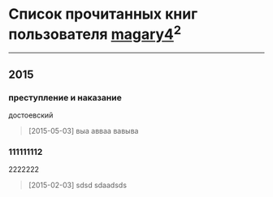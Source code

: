 # Список прочитанных книг пользователя [magary4](http://vk.com/id11633343)<sup>2</sup>
---

## 2015

### преступление и наказание
достоевский
> [2015-05-03] выа авваа вавыва


### 111111112
2222222
> [2015-02-03] sdsd  sdaadsds



